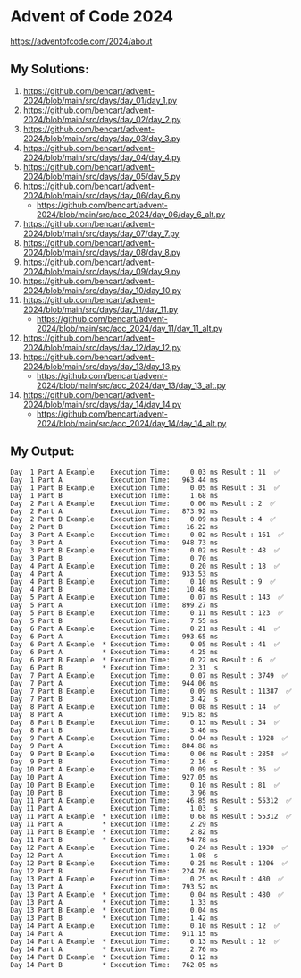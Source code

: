 # Advent of Code 2024

https://adventofcode.com/2024/about

## My Solutions:

1. https://github.com/bencart/advent-2024/blob/main/src/days/day_01/day_1.py
2. https://github.com/bencart/advent-2024/blob/main/src/days/day_02/day_2.py
3. https://github.com/bencart/advent-2024/blob/main/src/days/day_03/day_3.py
4. https://github.com/bencart/advent-2024/blob/main/src/days/day_04/day_4.py
5. https://github.com/bencart/advent-2024/blob/main/src/days/day_05/day_5.py
6. https://github.com/bencart/advent-2024/blob/main/src/days/day_06/day_6.py
    - https://github.com/bencart/advent-2024/blob/main/src/aoc_2024/day_06/day_6_alt.py
7. https://github.com/bencart/advent-2024/blob/main/src/days/day_07/day_7.py
8. https://github.com/bencart/advent-2024/blob/main/src/days/day_08/day_8.py
9. https://github.com/bencart/advent-2024/blob/main/src/days/day_09/day_9.py
10. https://github.com/bencart/advent-2024/blob/main/src/days/day_10/day_10.py
11. https://github.com/bencart/advent-2024/blob/main/src/days/day_11/day_11.py
    - https://github.com/bencart/advent-2024/blob/main/src/aoc_2024/day_11/day_11_alt.py
12. https://github.com/bencart/advent-2024/blob/main/src/days/day_12/day_12.py
13. https://github.com/bencart/advent-2024/blob/main/src/days/day_13/day_13.py
    - https://github.com/bencart/advent-2024/blob/main/src/aoc_2024/day_13/day_13_alt.py
14. https://github.com/bencart/advent-2024/blob/main/src/days/day_14/day_14.py
    - https://github.com/bencart/advent-2024/blob/main/src/aoc_2024/day_14/day_14_alt.py

## My Output:

```text
Day  1 Part A Example    Execution Time:     0.03 ms Result : 11  ✅
Day  1 Part A            Execution Time:   963.44 ms 
Day  1 Part B Example    Execution Time:     0.05 ms Result : 31  ✅
Day  1 Part B            Execution Time:     1.68 ms 
Day  2 Part A Example    Execution Time:     0.06 ms Result : 2  ✅
Day  2 Part A            Execution Time:   873.92 ms 
Day  2 Part B Example    Execution Time:     0.09 ms Result : 4  ✅
Day  2 Part B            Execution Time:    16.22 ms 
Day  3 Part A Example    Execution Time:     0.02 ms Result : 161  ✅
Day  3 Part A            Execution Time:   948.73 ms 
Day  3 Part B Example    Execution Time:     0.02 ms Result : 48  ✅
Day  3 Part B            Execution Time:     0.70 ms 
Day  4 Part A Example    Execution Time:     0.20 ms Result : 18  ✅
Day  4 Part A            Execution Time:   933.53 ms 
Day  4 Part B Example    Execution Time:     0.10 ms Result : 9  ✅
Day  4 Part B            Execution Time:    10.48 ms 
Day  5 Part A Example    Execution Time:     0.07 ms Result : 143  ✅
Day  5 Part A            Execution Time:   899.27 ms 
Day  5 Part B Example    Execution Time:     0.11 ms Result : 123  ✅
Day  5 Part B            Execution Time:     7.55 ms 
Day  6 Part A Example    Execution Time:     0.21 ms Result : 41  ✅
Day  6 Part A            Execution Time:   993.65 ms 
Day  6 Part A Example  * Execution Time:     0.05 ms Result : 41  ✅
Day  6 Part A          * Execution Time:     4.25 ms 
Day  6 Part B Example  * Execution Time:     0.22 ms Result : 6  ✅
Day  6 Part B          * Execution Time:     2.31  s 
Day  7 Part A Example    Execution Time:     0.07 ms Result : 3749  ✅
Day  7 Part A            Execution Time:   944.06 ms 
Day  7 Part B Example    Execution Time:     0.09 ms Result : 11387  ✅
Day  7 Part B            Execution Time:     3.42  s 
Day  8 Part A Example    Execution Time:     0.08 ms Result : 14  ✅
Day  8 Part A            Execution Time:   915.83 ms 
Day  8 Part B Example    Execution Time:     0.13 ms Result : 34  ✅
Day  8 Part B            Execution Time:     3.46 ms 
Day  9 Part A Example    Execution Time:     0.04 ms Result : 1928  ✅
Day  9 Part A            Execution Time:   804.88 ms 
Day  9 Part B Example    Execution Time:     0.06 ms Result : 2858  ✅
Day  9 Part B            Execution Time:     2.16  s 
Day 10 Part A Example    Execution Time:     0.09 ms Result : 36  ✅
Day 10 Part A            Execution Time:   927.05 ms 
Day 10 Part B Example    Execution Time:     0.10 ms Result : 81  ✅
Day 10 Part B            Execution Time:     3.96 ms 
Day 11 Part A Example    Execution Time:    46.85 ms Result : 55312  ✅
Day 11 Part A            Execution Time:     1.03  s 
Day 11 Part A Example  * Execution Time:     0.68 ms Result : 55312  ✅
Day 11 Part A          * Execution Time:     2.29 ms 
Day 11 Part B Example  * Execution Time:     2.82 ms 
Day 11 Part B          * Execution Time:    94.78 ms 
Day 12 Part A Example    Execution Time:     0.24 ms Result : 1930  ✅
Day 12 Part A            Execution Time:     1.08  s 
Day 12 Part B Example    Execution Time:     0.25 ms Result : 1206  ✅
Day 12 Part B            Execution Time:   224.76 ms 
Day 13 Part A Example    Execution Time:     0.25 ms Result : 480  ✅
Day 13 Part A            Execution Time:   793.52 ms 
Day 13 Part A Example  * Execution Time:     0.04 ms Result : 480  ✅
Day 13 Part A          * Execution Time:     1.33 ms 
Day 13 Part B Example  * Execution Time:     0.04 ms 
Day 13 Part B          * Execution Time:     1.42 ms 
Day 14 Part A Example    Execution Time:     0.10 ms Result : 12  ✅
Day 14 Part A            Execution Time:   911.15 ms 
Day 14 Part A Example  * Execution Time:     0.13 ms Result : 12  ✅
Day 14 Part A          * Execution Time:     2.76 ms 
Day 14 Part B Example  * Execution Time:     0.12 ms 
Day 14 Part B          * Execution Time:   762.05 ms 
```


